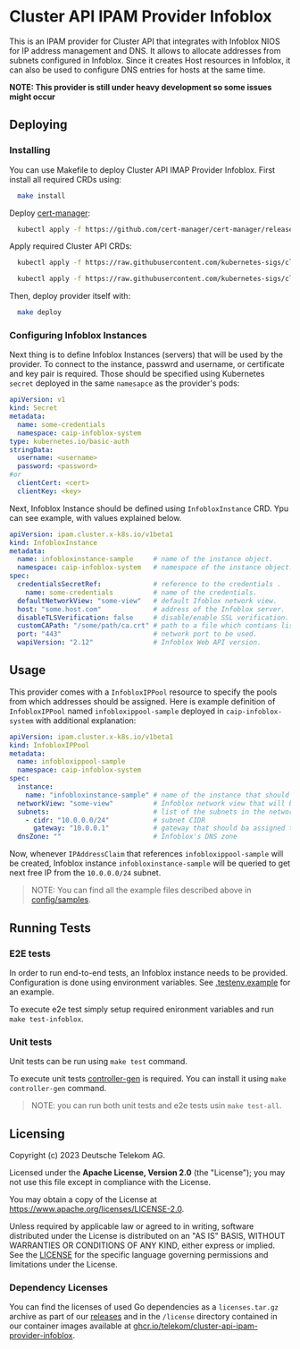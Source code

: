 # Cluster API IPAM Provider Infoblox

This is an IPAM provider for Cluster API that integrates with Infoblox NIOS for IP address management and DNS.
It allows to allocate addresses from subnets configured in Infoblox. Since it creates Host resources in Infoblox, it can also be used to configure DNS entries for hosts at the same time.

**NOTE: This provider is still under heavy development so some issues might occur**

## Deploying

### Installing

You can use Makefile to deploy Cluster API IMAP Provider Infoblox. First install all required CRDs using:

```bash
  make install
```

Deploy [cert-manager](https://cert-manager.io):

```bash
  kubectl apply -f https://github.com/cert-manager/cert-manager/releases/download/v1.13.3/cert-manager.yaml
```

Apply required Cluster API CRDs:

```bash
  kubectl apply -f https://raw.githubusercontent.com/kubernetes-sigs/cluster-api/release-1.6/config/crd/bases/ipam.cluster.x-k8s.io_ipaddresses.yaml

  kubectl apply -f https://raw.githubusercontent.com/kubernetes-sigs/cluster-api/release-1.6/config/crd/bases/ipam.cluster.x-k8s.io_ipaddressclaims.yaml
```

Then, deploy provider itself with:

```bash
  make deploy
```

### Configuring Infoblox Instances

Next thing is to define Infoblox Instances (servers) that will be used by the provider. To connect to the instance, passwrd and username, or certificate and key pair is required. Those should be specified using Kubernetes `secret` deployed in the same `namesapce` as the provider's pods:

```yaml
apiVersion: v1
kind: Secret
metadata:
  name: some-credentials
  namespace: caip-infoblox-system
type: kubernetes.io/basic-auth
stringData:
  username: <username>
  password: <password>
#or
  clientCert: <cert>
  clientKey: <key>
```

Next, Infoblox Instance should be defined using `InfobloxInstance` CRD. Ypu can see example, with values explained below.

```yaml
apiVersion: ipam.cluster.x-k8s.io/v1beta1
kind: InfobloxInstance
metadata:
  name: infobloxinstance-sample     # name of the instance object.
  namespace: caip-infoblox-system   # namespace of the instance object.
spec:
  credentialsSecretRef:             # reference to the credentials .
    name: some-credentials          # name of the credentials.
  defaultNetworkView: "some-view"   # default Ifoblox network view.
  host: "some.host.com"             # address of the Infoblox server.
  disableTLSVerification: false     # disable/enable SSL verification.
  customCAPath: "/some/path/ca.crt" # path to a file which contians list of custom Certificate Authorities that can be used to verify SSL certifcates if 'disableTLSVerification' is set to 'false'. Host's default authorities will be used if not specified.
  port: "443"                       # network port to be used.
  wapiVersion: "2.12"               # Infoblox Web API version.
```

## Usage

This provider comes with a `InfobloxIPPool` resource to specify the pools from which addresses should be assigned. Here is example definition of `InfobloxIPPool` named `infobloxippool-sample` deployed in `caip-infoblox-system` with additional explanation:

```yaml
apiVersion: ipam.cluster.x-k8s.io/v1beta1
kind: InfobloxIPPool
metadata:
  name: infobloxippool-sample
  namespace: caip-infoblox-system
spec:
  instance:
    name: "infobloxinstance-sample" # name of the instance that should be used by pool
  networkView: "some-view"          # Infoblox network view that will be used
  subnets:                          # list of the subnets in the network view we want to get IP addresses from
    - cidr: "10.0.0.0/24"           # subnet CIDR
      gateway: "10.0.0.1"           # gateway that should ba assigned to the IP Address claim
  dnsZone: ""                       # Infoblox's DNS zone
```

Now, whenever `IPAddressClaim` that references `infobloxippool-sample` will be created, Infoblox instance `infobloxinstance-sample` will be queried to get next free IP from the `10.0.0.0/24` subnet.

> NOTE: You can find all the example files described above in [config/samples](./config/samples).

## Running Tests

### E2E tests

In order to run end-to-end tests, an Infoblox instance needs to be provided. Configuration is done using environment variables. See [.testenv.example](./.testenv.example) for an example.

To execute e2e test simply setup required enironment variables and run `make test-infoblox`.

### Unit tests

Unit tests can be run using `make test` command.

To execute unit tests [controller-gen](https://book.kubebuilder.io/reference/controller-gen) is required. You can install it using `make controller-gen` command.

> NOTE: you can run both unit tests and e2e tests usin `make test-all`.

## Licensing

Copyright (c) 2023 Deutsche Telekom AG.

Licensed under the **Apache License, Version 2.0** (the "License"); you may not use this file except in compliance with the License.

You may obtain a copy of the License at https://www.apache.org/licenses/LICENSE-2.0.

Unless required by applicable law or agreed to in writing, software distributed under the License is distributed on an "AS IS" BASIS, WITHOUT WARRANTIES OR CONDITIONS OF ANY KIND, either express or implied. See the [LICENSE](./LICENSE) for the specific language governing permissions and limitations under the License.

### Dependency Licenses

You can find the licenses of used Go dependencies as a `licenses.tar.gz` archive as part of our [releases](https://github.com/telekom/cluster-api-ipam-provider-infoblox/releases) and in the `/license` directory contained in our container images available at [ghcr.io/telekom/cluster-api-ipam-provider-infoblox](https://ghcr.io/telekom/cluster-api-ipam-provider-infoblox).
